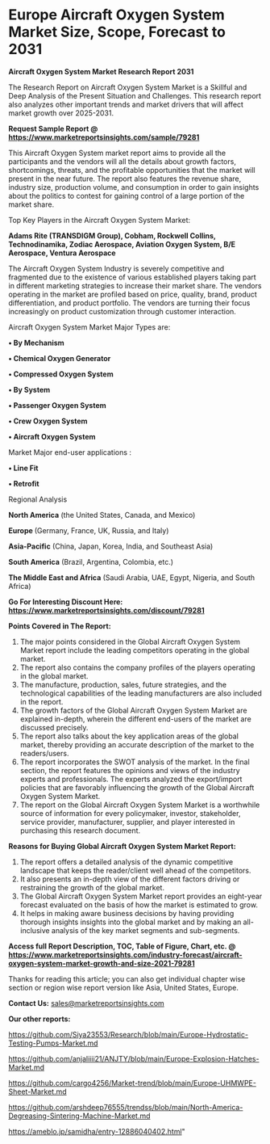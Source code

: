 # Europe Aircraft Oxygen System Market Size, Scope, Forecast to 2031

<strong>Aircraft Oxygen System Market Research Report 2031</strong>

The Research Report on Aircraft Oxygen System Market is a Skillful and Deep Analysis of the Present Situation and Challenges. This research report also analyzes other important trends and market drivers that will affect market growth over 2025-2031.

<strong>Request Sample Report @ <a href=https://www.marketreportsinsights.com/sample/79281>https://www.marketreportsinsights.com/sample/79281</a></strong>

This Aircraft Oxygen System market report aims to provide all the participants and the vendors will all the details about growth factors, shortcomings, threats, and the profitable opportunities that the market will present in the near future. The report also features the revenue share, industry size, production volume, and consumption in order to gain insights about the politics to contest for gaining control of a large portion of the market share.

Top Key Players in the Aircraft Oxygen System Market:

<strong>Adams Rite (TRANSDIGM Group), Cobham, Rockwell Collins, Technodinamika, Zodiac Aerospace, Aviation Oxygen System, B/E Aerospace, Ventura Aerospace</strong>

The Aircraft Oxygen System Industry is severely competitive and fragmented due to the existence of various established players taking part in different marketing strategies to increase their market share. The vendors operating in the market are profiled based on price, quality, brand, product differentiation, and product portfolio. The vendors are turning their focus increasingly on product customization through customer interaction.

Aircraft Oxygen System Market Major Types are:

<strong>• By Mechanism

• Chemical Oxygen Generator

• Compressed Oxygen System

• By System

• Passenger Oxygen System

• Crew Oxygen System

• Aircraft Oxygen System</strong>

Market Major end-user applications :

<strong>• Line Fit

• Retrofit</strong>

Regional Analysis

</u><strong><b>North America</b></strong> (the United States, Canada, and Mexico)

<strong><b>Europe </b></strong>(Germany, France, UK, Russia, and Italy)

<strong><b>Asia-Pacific</b></strong> (China, Japan, Korea, India, and Southeast Asia)

<strong><b>South America</b></strong> (Brazil, Argentina, Colombia, etc.)

<strong><b>The Middle East and Africa</b></strong> (Saudi Arabia, UAE, Egypt, Nigeria, and South Africa)

<strong>Go For Interesting Discount Here: <a href=https://www.marketreportsinsights.com/discount/79281>https://www.marketreportsinsights.com/discount/79281</a></strong>

<strong>Points Covered in The Report:</strong>
<ol>
  <li>The major points considered in the Global Aircraft Oxygen System Market report include the leading competitors operating in the global market.</li>
  <li>The report also contains the company profiles of the players operating in the global market.</li>
  <li>The manufacture, production, sales, future strategies, and the technological capabilities of the leading manufacturers are also included in the report.</li>
  <li>The growth factors of the Global Aircraft Oxygen System Market are explained in-depth, wherein the different end-users of the market are discussed precisely.</li>
  <li>The report also talks about the key application areas of the global market, thereby providing an accurate description of the market to the readers/users.</li>
  <li>The report incorporates the SWOT analysis of the market. In the final section, the report features the opinions and views of the industry experts and professionals. The experts analyzed the export/import policies that are favorably influencing the growth of the Global Aircraft Oxygen System Market.</li>
  <li>The report on the Global Aircraft Oxygen System Market is a worthwhile source of information for every policymaker, investor, stakeholder, service provider, manufacturer, supplier, and player interested in purchasing this research document.</li>
</ol>
<strong>Reasons for Buying Global Aircraft Oxygen System Market Report:</strong>

<ol>
  <li>The report offers a detailed analysis of the dynamic competitive landscape that keeps the reader/client well ahead of the competitors.</li>
  <li>It also presents an in-depth view of the different factors driving or restraining the growth of the global market.</li>
  <li>The Global Aircraft Oxygen System Market report provides an eight-year forecast evaluated on the basis of how the market is estimated to grow.</li>
  <li>It helps in making aware business decisions by having providing thorough insights insights into the global market and by making an all-inclusive analysis of the key market segments and sub-segments.</li>
</ol>
<strong>Access full Report Description, TOC, Table of Figure, Chart, etc. @ <a href=https://www.marketreportsinsights.com/industry-forecast/aircraft-oxygen-system-market-growth-and-size-2021-79281>https://www.marketreportsinsights.com/industry-forecast/aircraft-oxygen-system-market-growth-and-size-2021-79281</a></strong>


Thanks for reading this article; you can also get individual chapter wise section or region wise report version like Asia, United States, Europe.

<strong>Contact Us:</strong>
sales@marketreportsinsights.com

<strong>Our other reports:</strong>

<a href=https://github.com/Siya23553/Research/blob/main/Europe-Hydrostatic-Testing-Pumps-Market.md>https://github.com/Siya23553/Research/blob/main/Europe-Hydrostatic-Testing-Pumps-Market.md</a>

<a href=https://github.com/anjaliiii21/ANJTY/blob/main/Europe-Explosion-Hatches-Market.md>https://github.com/anjaliiii21/ANJTY/blob/main/Europe-Explosion-Hatches-Market.md</a>

<a href=https://github.com/cargo4256/Market-trend/blob/main/Europe-UHMWPE-Sheet-Market.md>https://github.com/cargo4256/Market-trend/blob/main/Europe-UHMWPE-Sheet-Market.md</a>

<a href=https://github.com/arshdeep76555/trendss/blob/main/North-America-Degreasing-Sintering-Machine-Market.md>https://github.com/arshdeep76555/trendss/blob/main/North-America-Degreasing-Sintering-Machine-Market.md</a>

<a href=https://ameblo.jp/samidha/entry-12886040402.html>https://ameblo.jp/samidha/entry-12886040402.html</a>"
